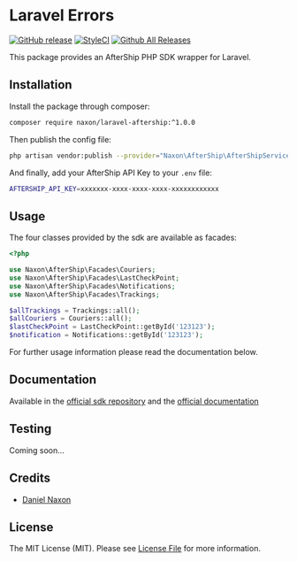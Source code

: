 # Laravel Errors


[![GitHub release](https://img.shields.io/github/release/naxon/laravel-aftership.svg)](https://github.com/Naxon/laravel-aftership)
[![StyleCI](https://github.styleci.io/repos/134062048/shield?branch=master)](https://github.styleci.io/repos/134062048)
[![Github All Releases](https://img.shields.io/github/downloads/naxon/laravel-aftership/total.svg)](https://github.com/Naxon/laravel-aftership)

This package provides an AfterShip PHP SDK wrapper for Laravel.

## Installation

Install the package through composer:

```bash
composer require naxon/laravel-aftership:^1.0.0
```

Then publish the config file:

```bash
php artisan vendor:publish --provider="Naxon\AfterShip\AfterShipServiceProvider" --tag="config"
```

And finally, add your AfterShip API Key to your `.env` file:

```bash
AFTERSHIP_API_KEY=xxxxxxx-xxxx-xxxx-xxxx-xxxxxxxxxxxx
```

## Usage

The four classes provided by the sdk are available as facades:

```php
<?php

use Naxon\AfterShip\Facades\Couriers;
use Naxon\AfterShip\Facades\LastCheckPoint;
use Naxon\AfterShip\Facades\Notifications;
use Naxon\AfterShip\Facades\Trackings;

$allTrackings = Trackings::all();
$allCouriers = Couriers::all();
$lastCheckPoint = LastCheckPoint::getById('123123');
$notification = Notifications::getById('123123');
```

For further usage information please read the documentation below.

## Documentation

Available in the [official sdk repository](https://github.com/AfterShip/aftership-sdk-php#couriers) and the [official documentation](https://docs.aftership.com/api/4/overview)

## Testing

Coming soon...

## Credits

- [Daniel Naxon](https://github.com/naxon)

## License

The MIT License (MIT). Please see [License File](LICENSE.md) for more information.